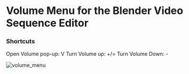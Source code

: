 # Volume Menu for the Blender Video Sequence Editor

### Shortcuts
Open Volume pop-up:   V
Turn Volume up:       +/=
Turn Volume Down:     -

![volume_menu](https://github.com/tin2tin/volume_menu/assets/1322593/6ae5a7a3-f7a4-4815-9893-bc962e687fc4)

